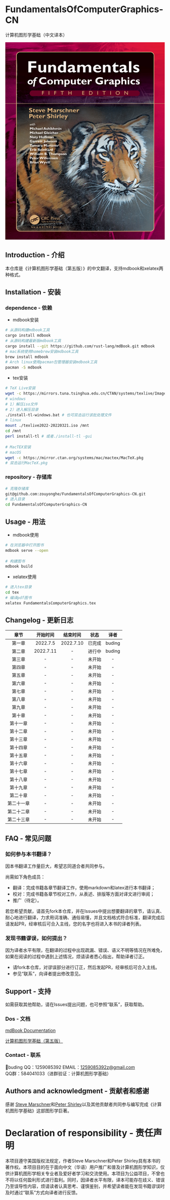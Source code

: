 # FundamentalsOfComputerGraphics-CN

计算机图形学基础（中文译本）

<img src="src/img/cover.png" style="zoom:100%;" />

## Introduction - 介绍

本仓库是《计算机图形学基础（第五版）》的中文翻译，支持mdbook和xelatex两种格式。

## Installation - 安装
###  dependence - 依赖
  - mdbook安装
```bash
# 从源码构建mdbook工具
cargo install mdbook
# 从源码构建最新版mdbook工具
cargo install --git https://github.com/rust-lang/mdBook.git mdbook
# mac系统使用homebrew安装mdbook工具
brew install mdbook
# Arch linux使用pacman包管理器安装mdbook工具
pacman -S mdbook
```
  - tex安装
```bash
# TeX Live安装
wget -c https://mirrors.tuna.tsinghua.edu.cn/CTAN/systems/texlive/Images/texlive2022-20220321.iso
# windows
# 1）解压iso文件
# 2）进入解压目录
./install-tl-windows.bat # 也可双击运行该批处理文件
# linux
mount ./texlive2022-20220321.iso /mnt
cd /mnt
perl install-tl # 或者./install-tl -gui

# MacTEX安装
# macOS
wget -c https://mirror.ctan.org/systems/mac/mactex/MacTeX.pkg
# 双击运行MacTeX.pkg
```
### repository - 存储库
```bash
# 克隆存储库
git@github.com:zouyonghe/FundamentalsOfComputerGraphics-CN.git
# 进入目录
cd FundamentalsOfComputerGraphics-CN
```

## Usage - 用法
- mdbook使用
```bash
# 在浏览器中打开图书
mdbook serve --open

# 构建图书
mdbook build
```
- xelatex使用
```bash
# 进入tex目录
cd tex
# 编译pdf图书
xelatex FundamentalsComputerGraphics.tex
```
## Changelog - 更新日志

| 章节 | 开始时间 | 结束时间 | 状态 | 译者 |
| :---: | :----: | :----: | :----: | :----: |
|第一章 | 2022.7.5 | 2022.7.10 | 已完成 |buding|
|第二章 | 2022.7.11 | - | 进行中 |buding|
|第三章 | - | - | 未开始 |-|
|第四章 | - | - | 未开始 |-|
|第五章 | - | - | 未开始 |-|
|第六章 | - | - | 未开始 |-|
|第七章 | - | - | 未开始 |-|
|第八章 | - | - | 未开始 |-|
|第九章 | - | - | 未开始 |-|
|第十章 | - | - | 未开始 |-|
|第十一章 | - | - | 未开始 |-|
|第十二章 | - | - | 未开始 |-|
|第十三章 | - | - | 未开始 |-|
|第十四章 | - | - | 未开始 |-|
|第十五章 | - | - | 未开始 |-|
|第十六章 | - | - | 未开始 |-|
|第十七章 | - | - | 未开始 |-|
|第十八章 | - | - | 未开始 |-|
|第十九章 | - | - | 未开始 |-|
|第二十章 | - | - | 未开始 |-|
|第二十一章 | - | - | 未开始 |-|
|第二十二章 | - | - | 未开始 |-|
|第二十三章 | - | - | 未开始 |-|


## FAQ - 常见问题

### 如何参与本书翻译？

因本书翻译工作量巨大，希望志同道合者共同参与。

尚需如下角色成员：
- 翻译：完成书籍各章节翻译工作，使用markdown和latex进行本书翻译；
- 校对：完成书籍各章节校对工作，从表述、排版等方面对译文进行审阅；
- 推广（待定）。

若您希望贡献，请首先fork本仓库，并在Issues中提出想要翻译的章节，请认真、耐心地进行翻译，力求用词准确、通俗易懂，并且文档格式符合标准，翻译完成后请发起PR，经审核后可合入主线，您的名字也将进入本书的译者列表。

### 发现书籍谬误，如何提出？

因为译者水平有限，在翻译的过程中出现疏漏、错误、语义不明等情况在所难免，如果在阅读的过程中遇到上述情况，烦请读者悉心指出，帮助译者订正。

- 请fork本仓库，对谬误部分进行订正，然后发起PR，经审核后可合入主线。
- 参见“联系”，向译者提出修改意见。

## Support - 支持

如需获取其他帮助，请在Issues提出问题，也可参照“联系”，获取帮助。

### Dos - 文档

[mdBook Documentation](https://rust-lang.github.io/mdBook/)

[计算机图形学基础（第五版）](https://www.routledge.com/Fundamentals-of-Computer-Graphics/Marschner-Shirley/p/book/9780367505035)

### Contact - 联系

🍮buding QQ：1259085392 EMAIL：1259085392z@gmail.com  
QQ群：584041033（进群验证：计算机图形学基础）

## Authors and acknowledgment - 贡献者和感谢

感谢 [Steve Marschner](https://www.cs.cornell.edu/\~srm/)和[Peter Shirley](https://www.petershirley.com/)以及其他贡献者共同参与编写完成《计算机图形学基础》这部图形学巨著。

# Declaration of responsibility - 责任声明

本项目遵守美国版权法规定，作者Steve Marschner和Peter Shirley具有本书的著作权。本项目目的在于面向中文（华语）用户推广和普及计算机图形学知识，仅供计算机图形学相关专业者及爱好者学习和交流使用。本项目为公益项目，不曾也不将以任何盈利形式进行盈利。同时，因译者水平有限，译本可能存在歧义、错误乃至误导性内容，烦请读者认真思考、谨慎鉴别，并希望读者能在发现书籍谬误时及时通过“联系”方式向译者进行反馈。
